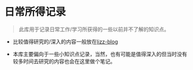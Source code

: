 # 日常所得记录

> 此库用于记录日常工作/学习所获得的一些以前并不了解的知识点。

- 比较值得研究的/深入的内容一般放在<a href="https://github.com/lizhongzhen11/lizz-blog">lizz-blog</a>

- 本库主要偏向于一些小知识点记录，当然，也有可能是值得深入的但当时没有较多时间去研究的内容也会在这里做个笔记。